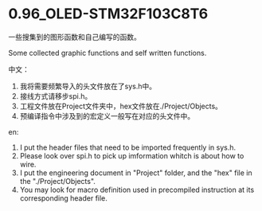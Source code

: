 # 0.96_OLED-STM32F103C8T6

一些搜集到的图形函数和自己编写的函数。

Some collected graphic functions and self written functions.

中文：
1. 我将需要频繁导入的头文件放在了sys.h中。
2. 接线方式请移步spi.h。
3. 工程文件放在Project文件夹中，hex文件放在./Project/Objects。
4. 预编译指令中涉及到的宏定义一般写在对应的头文件中。

en:
1. I put the header files that need to be imported frequently in sys.h.
2. Please look over spi.h to pick up imformation whitch is about how to wire.
3. I put the engineering document in "Project" folder, and the "hex" file in the "./Project/Objects".
4. You may look for macro definition used in precompiled instruction at its corresponding header file.
